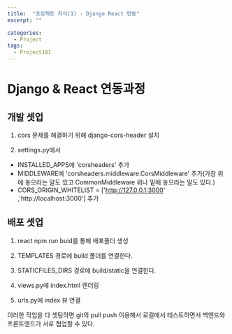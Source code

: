 ```yaml
---
title:  "프로젝트 지식(1) - Django React 연동"
excerpt: ""

categories:
  - Project
tags:
  - Project101
---
```


# Django & React 연동과정

## 개발 셋업
1. cors 문제를 해결하기 위해 django-cors-header 설치

2. settings.py에서
- INSTALLED_APPS에 'corsheaders' 추가 
- MIDDLEWARE에 'corsheaders.middleware.CorsMiddleware' 추가(가장 위에 놓으라는 말도 있고 CommonMiddleware 위나 밑에 놓으라는 말도 있다.)
- CORS_ORIGIN_WHITELIST = ['http://127.0.0.1:3000' ,'http://localhost:3000'] 추가

## 배포 셋업
1. react npm run buid를 통해 배포폴더 생성

2. TEMPLATES 경로에 build 폴더를 연결한다.

3. STATICFILES_DIRS 경로에 build/static을 연결한다.

4. views.py에 index.html 렌더링

5. urls.py에 index 뷰 연결

이러한 작업을 다 셋팅하면 git의 pull push 이용해서 로컬에서 테스트하면서 백엔드와 프론트엔드가 서로 협업할 수 있다.